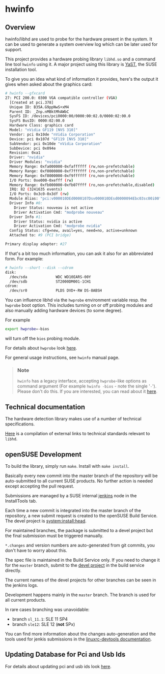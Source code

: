 # hwinfo

## Overview

hwinfo/libhd are used to probe for the hardware present in the system. It can be
used to generate a system overview log which can be later used for support.

This project provides a hardware probing library `libhd.so` and a command line tool `hwinfo` using it.
A major project using this library is [YaST](https://yast.github.io), the SUSE installation tool.

To give you an idea what kind of information it provides, here's the output it gives when asked about the graphics card:

```sh
# hwinfo --gfxcard
27: PCI 200.0: 0300 VGA compatible controller (VGA)
  [Created at pci.378]
  Unique ID: B35A.G9ppNwS+xM4
  Parent ID: _Znp.nMBktMhAWbC
  SysFS ID: /devices/pci0000:00/0000:00:02.0/0000:02:00.0
  SysFS BusID: 0000:02:00.0
  Hardware Class: graphics card
  Model: "nVidia GF119 [NVS 310]"
  Vendor: pci 0x10de "nVidia Corporation"
  Device: pci 0x107d "GF119 [NVS 310]"
  SubVendor: pci 0x10de "nVidia Corporation"
  SubDevice: pci 0x094e
  Revision: 0xa1
  Driver: "nvidia"
  Driver Modules: "nvidia"
  Memory Range: 0xfa000000-0xfaffffff (rw,non-prefetchable)
  Memory Range: 0xf0000000-0xf7ffffff (ro,non-prefetchable)
  Memory Range: 0xf8000000-0xf9ffffff (ro,non-prefetchable)
  I/O Ports: 0xe000-0xefff (rw)
  Memory Range: 0xfb000000-0xfb07ffff (ro,non-prefetchable,disabled)
  IRQ: 82 (3241635 events)
  I/O Ports: 0x3c0-0x3df (rw)
  Module Alias: "pci:v000010DEd0000107Dsv000010DEsd0000094Ebc03sc00i00"
  Driver Info #0:
    Driver Status: nouveau is not active
    Driver Activation Cmd: "modprobe nouveau"
  Driver Info #1:
    Driver Status: nvidia is active
    Driver Activation Cmd: "modprobe nvidia"
  Config Status: cfg=new, avail=yes, need=no, active=unknown
  Attached to: #9 (PCI bridge)

Primary display adapter: #27
```

If that's a bit too much information, you can ask it also for an abbreviated form. For example:

```sh
# hwinfo --short --disk --cdrom
disk:
  /dev/sda             WDC WD10EARS-00Y
  /dev/sdb             ST2000DM001-1CH1
cdrom:
  /dev/sr0             PLDS DVD+-RW DS-8ABSH
```

You can influence libhd via the `hwprobe` environment variable resp. the `hwprobe` boot option.
This includes turning on or off
probing modules and also manually adding hardware devices (to some degree).

For example

```sh
export hwprobe=-bios
```
will turn off the `bios` probing module.

For details about `hwprobe` look [here](README-hwprobe.md).

For general usage instructions, see `hwinfo` manual page.

> ### Note
>
>
> `hwinfo` has a legacy interface, accepting `hwprobe`-like options as command argument (For example
> `hwinfo -bios` - note the single '`-`'). Please don't do this. If you are interested, you can
> read about it [here](README-legacy.md).

## Technical documentation

The hardware detection library makes use of a number of technical specifications.

[Here](specifications.md) is a compilation of external links to technical standards relevant to `libhd`.

## openSUSE Development

To build the library, simply run `make`. Install with `make install`.

Basically every new commit into the master branch of the repository will be auto-submitted
to all current SUSE products. No further action is needed except accepting the pull request.

Submissions are managed by a SUSE internal [jenkins](https://jenkins.io) node in the InstallTools tab.

Each time a new commit is integrated into the master branch of the repository,
a new submit request is created to the openSUSE Build Service. The devel project
is [system:install:head](https://build.opensuse.org/package/show/system:install:head/hwinfo).

For maintained branches, the package is submitted to a devel project but the final submission
must be triggered manually.

`*.changes` and version numbers are auto-generated from git commits, you don't have to worry about this.

The spec file is maintained in the Build Service only. If you need to change it for the `master` branch,
submit to the
[devel project](https://build.opensuse.org/package/show/system:install:head/hwinfo)
in the build service directly.

The current names of the devel projects for other branches can be seen in the jenkins logs.

Development happens mainly in the `master` branch. The branch is used for all current products.

In rare cases branching was unavoidable:

* branch `sl_11.1`: SLE 11 SP4
* branch `sle12`: SLE 12 (**not** SPx)

You can find more information about the changes auto-generation and the
tools used for jenkis submissions in the [linuxrc-devtools
documentation](https://github.com/openSUSE/linuxrc-devtools#opensuse-development).

## Updating Database for Pci and Usb Ids

For details about updating pci and usb ids look [here](src/ids/README.md).
